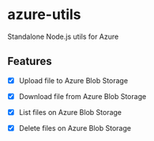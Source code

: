 # azure-utils

Standalone Node.js utils for Azure

## Features

- [x] Upload file to Azure Blob Storage
- [x] Download file from Azure Blob Storage
- [x] List files on Azure Blob Storage
- [x] Delete files on Azure Blob Storage

